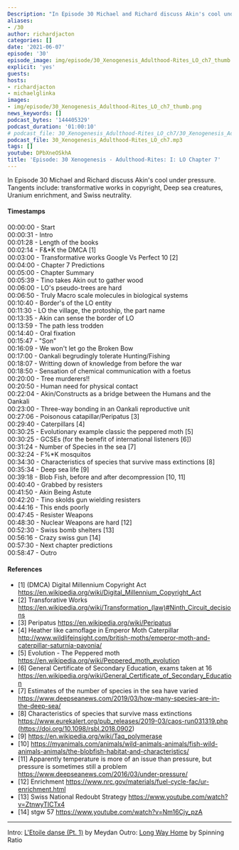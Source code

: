 ```yaml
---
Description: "In Episode 30 Michael and Richard discuss Akin's cool under pressure. Tangents include: transformative works in copyright, Deep sea creatures, Uranium enrichment, and Swiss neutrality."
aliases:
- /30
author: richardjacton
categories: []
date: '2021-06-07'
episode: '30'
episode_image: img/episode/30_Xenogenesis_Adulthood-Rites_LO_ch7_thumb.png
explicit: 'yes'
guests:
hosts:
- richardjacton
- michaelglinka
images:
- img/episode/30_Xenogenesis_Adulthood-Rites_LO_ch7_thumb.png
news_keywords: []
podcast_bytes: '144405329'
podcast_duration: '01:00:10'
# podcast_file: 30_Xenogenesis_Adulthood-Rites_LO_ch7/30_Xenogenesis_Adulthood-Rites_LO_ch7.mp3
podcast_file: 30_Xenogenesis_Adulthood-Rites_LO_ch7.mp3
tags: []
youtube: DPbXneOSkhA
title: 'Episode: 30 Xenogenesis - Adulthood-Rites: I: LO Chapter 7'
---
```


In Episode 30 Michael and Richard discuss Akin's cool under pressure. Tangents include: transformative works in copyright, Deep sea creatures, Uranium enrichment, and Swiss neutrality.

#### Timestamps

00:00:00 - Start\
00:00:31 - Intro\
00:01:28 - Length of the books\
00:02:14 - F&*K the DMCA [1]\
00:03:00 - Transformative works Google Vs Perfect 10 [2]\
00:04:00 - Chapter 7 Predictions\
00:05:00 - Chapter Summary\
00:05:39 - Tino takes Akin out to gather wood\
00:06:00 - LO's pseudo-trees are hard\
00:06:50 - Truly Macro scale molecules in biological systems\
00:10:40 - Border's of the LO entity\
00:11:30 - LO the village, the protoship, the part name\
00:13:35 - Akin can sense the border of LO\
00:13:59 - The path less trodden\
00:14:40 - Oral fixation\
00:15:47 - "Son"\
00:16:09 - We won't let go the Broken Bow\
00:17:00 - Oankali begrudingly tolerate Hunting/Fishing\
00:18:07 - Writting down of knowledge from before the war\
00:18:50 - Sensation of chemical communication with a foetus\
00:20:00 - Tree murderers!!\
00:20:50 - Human need for physical contact\
00:22:04 - Akin/Constructs as a bridge between the Humans and the Oankali\
00:23:00 - Three-way bonding in an Oankali reproductive unit\
00:27:06 - Poisonous catapillar/Peripatus [3]\
00:29:40 - Caterpillars [4]\
00:30:25 - Evolutionary example classic the peppered moth [5]\
00:30:25 - GCSEs (for the benefit of international listeners [6])\
00:31:24 - Number of Species in the sea [7]\
00:32:24 - F%*K mosquitos\
00:34:30 - Characteristics of species that survive mass extinctions [8]\
00:35:34 - Deep sea life [9]\
00:39:18 - Blob Fish, before and after decompression [10, 11]\
00:40:40 - Grabbed by resisters\
00:41:50 - Akin Being Astute\
00:42:20 - Tino skolds gun wielding resisters\
00:44:16 - This ends poorly\
00:47:45 - Resister Weapons\
00:48:30 - Nuclear Weapons are hard [12]\
00:52:30 - Swiss bomb shelters [13]\
00:56:16 - Crazy swiss gun [14]\
00:57:30 - Next chapter predictions\
00:58:47 - Outro

#### References

- [1] (DMCA) Digital Millennium Copyright Act https://en.wikipedia.org/wiki/Digital_Millennium_Copyright_Act
- [2] Transforative Works https://en.wikipedia.org/wiki/Transformation_(law)#Ninth_Circuit_decisions
- [3] Peripatus https://en.wikipedia.org/wiki/Peripatus
- [4] Heather like camoflage in Emperor Moth Caterpillar http://www.wildlifeinsight.com/british-moths/emperor-moth-and-caterpillar-saturnia-pavonia/
- [5] Evolution - The Peppered moth https://en.wikipedia.org/wiki/Peppered_moth_evolution
- [6] General Certificate of Secondary Education, exams taken at 16 https://en.wikipedia.org/wiki/General_Certificate_of_Secondary_Education
- [7] Estimates of the number of species in the sea have varied https://www.deepseanews.com/2019/03/how-many-species-are-in-the-deep-sea/ 
- [8] Characteristics of species that survive mass extinctions https://www.eurekalert.org/pub_releases/2019-03/caos-run031319.php (https://doi.org/10.1098/rsbl.2018.0902)
- [9] https://en.wikipedia.org/wiki/Taq_polymerase
- [10] https://myanimals.com/animals/wild-animals-animals/fish-wild-animals-animals/the-blobfish-habitat-and-characteristics/
- [11] Apparently temperature is more of an issue than pressure, but pressure is sometimes still a problem https://www.deepseanews.com/2016/03/under-pressure/
- [12] Enrichment https://www.nrc.gov/materials/fuel-cycle-fac/ur-enrichment.html
- [13] Swiss National Redoubt Strategy https://www.youtube.com/watch?v=ZtnwyTICTx4
- [14] stgw 57 https://www.youtube.com/watch?v=Nm16Cjy_pzA

---
Intro: [L'Etoile danse (Pt. 1)](https://freemusicarchive.org/music/Meydan/Havor/6-_LEtoile_danse_Pt_1_1738) by Meydan
Outro: [Long Way Home](https://freemusicarchive.org/music/Spinning_Ratio/Long_Way_Home/Long_Way_Home) by Spinning Ratio
